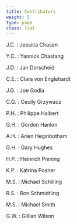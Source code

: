 ```yaml
---
title: Contributors
weight: 5
type: page
class: list
---
```


J.C.
: Jessica Chasen

Y.C.
: Yannick Chastang

J.D.
: Jan Dorscheid

C.E.
: Clara von Englehardt

J.G.
: Joe Godla

C.G.
: Cecily Grzywacz

P.H.
: Philippe Halbert

G.H.
: Gordon Hanlon

A.H.
: Arlen Heginbotham

G.H.
: Gary Hughes

H.P.
: Heinrich Piening

K.P.
: Katrina Posner

M.S.
: Michael Schilling

R.S.
: Ron Schmidtling

M.S.
: Michael Smith

G.W.
: Gillian Wilson
